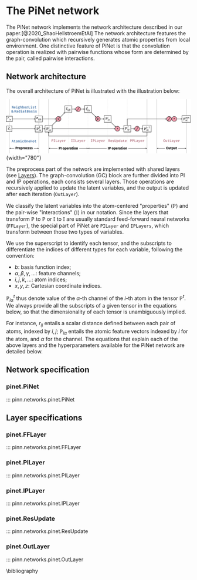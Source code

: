 # The PiNet network

The PiNet network implements the network architecture described in our
paper.[@2020_ShaoHellstroemEtAl] The network architecture features the
graph-convolution which recursively generates atomic properties from local
environment. One distinctive feature of PiNet is that the convolution operation
is realized with pairwise functions whose form are determined by the pair,
called pairwise interactions.

## Network architecture

The overall architecture of PiNet is illustrated with the illustration below:

![PiNet architecture](../tikz/pinet.svg){width="780"}

The preprocess part of the network are implemented with shared layers (see
[Layers](./layers.md)). The graph-convolution (GC) block are further divided
into PI and IP operations, each consists several layers. Those operations are
recursively applied to update the latent variables, and the output is updated
after each iteration (`OutLayer`).

We classify the latent variables into the atom-centered "properties"
($\mathbb{P}$) and the pair-wise "interactions" ($\mathbb{I}$) in our notation.
Since the layers that transform $\mathbb{P}$ to $\mathbb{P}$ or $\mathbb{I}$ to
$\mathbb{I}$ are usually standard feed-forward neural networks (`FFLayer`), the
special part of PiNet are `PILayer` and `IPLayers`, which transform between
those two types of variables.

We use the superscript to identify each tensor, and the subscripts to
differentiate the indices of different types for each variable, following the
convention:

- $b$: basis function index;
- $\alpha,\beta,\gamma,\ldots$: feature channels;
- $i,j,k,\ldots$: atom indices;
- $x,y,z$: Cartesian coordinate indices.

$\mathbb{P}^{t}_{i\alpha}$ thus denote value of the $\alpha$-th channel of the
$i$-th atom in the tensor $\mathbb{P}^{t}$. We always provide all the subscripts
of a given tensor in the equations below, so that the dimensionality of each
tensor is unambiguously implied.

For instance, $r_{ij}$ entails a scalar distance defined between
each pair of atoms, indexed by $i,j$; $\mathbb{P}_{i\alpha}$ entails the atomic
feature vectors indexed by $i$ for the atom, and $\alpha$ for the channel. The
equations that explain each of the above layers and the hyperparameters
available for the PiNet network are detailed below.

## Network specification

### pinet.PiNet

::: pinn.networks.pinet.PiNet

## Layer specifications

### pinet.FFLayer

::: pinn.networks.pinet.FFLayer

### pinet.PILayer

::: pinn.networks.pinet.PILayer

### pinet.IPLayer

::: pinn.networks.pinet.IPLayer

### pinet.ResUpdate

::: pinn.networks.pinet.ResUpdate

### pinet.OutLayer

::: pinn.networks.pinet.OutLayer

\bibliography
